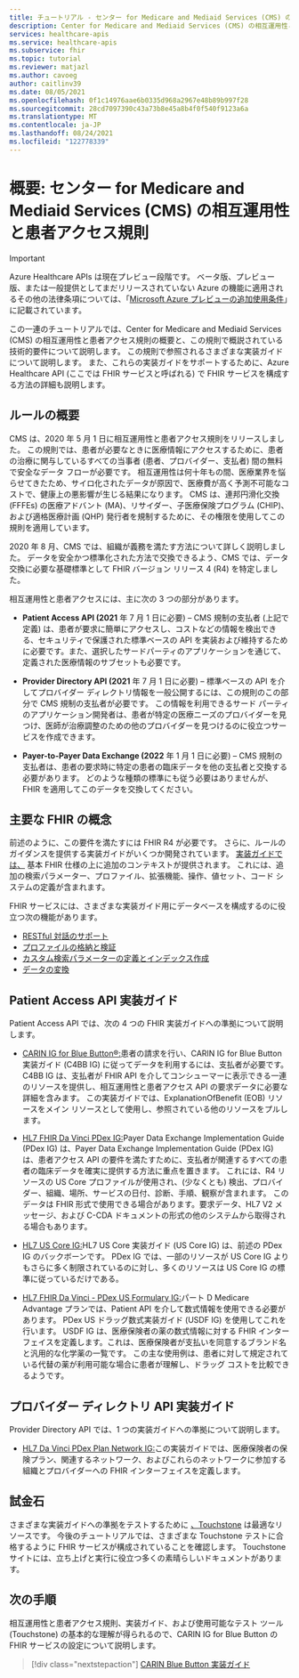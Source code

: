 ```yaml
---
title: チュートリアル - センター for Medicare and Mediaid Services (CMS) の概要 - FHIR サービス
description: Center for Medicare and Mediaid Services (CMS) の相互運用性と患者アクセス規則に関連する一連のチュートリアルを紹介します。
services: healthcare-apis
ms.service: healthcare-apis
ms.subservice: fhir
ms.topic: tutorial
ms.reviewer: matjazl
ms.author: cavoeg
author: caitlinv39
ms.date: 08/05/2021
ms.openlocfilehash: 0f1c14976aae6b0335d968a2967e48b89b997f28
ms.sourcegitcommit: 28cd7097390c43a73b8e45a8b4f0f540f9123a6a
ms.translationtype: MT
ms.contentlocale: ja-JP
ms.lasthandoff: 08/24/2021
ms.locfileid: "122778339"
---
```

# <a name="introduction-centers-for-medicare-and-medicaid-services-cms-interoperability-and-patient-access-rule"></a>概要: センター for Medicare and Mediaid Services (CMS) の相互運用性と患者アクセス規則

> [!IMPORTANT]
> Azure Healthcare APIs は現在プレビュー段階です。 ベータ版、プレビュー版、または一般提供としてまだリリースされていない Azure の機能に適用されるその他の法律条項については、「[Microsoft Azure プレビューの追加使用条件](https://azure.microsoft.com/support/legal/preview-supplemental-terms/)」に記載されています。

この一連のチュートリアルでは、Center for Medicare and Mediaid Services (CMS) の相互運用性と患者アクセス規則の概要と、この規則で概説されている技術的要件について説明します。 この規則で参照されるさまざまな実装ガイドについて説明します。 また、これらの実装ガイドをサポートするために、Azure Healthcare API (ここでは FHIR サービスと呼ばれる) で FHIR サービスを構成する方法の詳細も説明します。


## <a name="rule-overview"></a>ルールの概要

CMS は、2020 年 5 月 1 日に相互運用性と患者アクセス規則をリリースしました。 [](https://www.cms.gov/Regulations-and-Guidance/Guidance/Interoperability/index) この規則では、患者が必要なときに医療情報にアクセスするために、患者の治療に関与しているすべての当事者 (患者、プロバイダー、支払者) 間の無料で安全なデータ フローが必要です。 相互運用性は何十年もの間、医療業界を悩らせてきたため、サイロ化されたデータが原因で、医療費が高く予測不可能なコストで、健康上の悪影響が生じる結果になります。 CMS は、連邦円滑化交換 (FFFEs) の医療アドバント (MA)、リサイダー、子医療保険プログラム (CHIP)、および適格医療計画 (QHP) 発行者を規制するために、その権限を使用してこの規則を適用しています。 

2020 年 8 月、CMS では、組織が義務を満たす方法について詳しく説明しました。 データを安全かつ標準化された方法で交換できるよう、CMS では、データ交換に必要な基礎標準として FHIR バージョン リリース 4 (R4) を特定しました。 

相互運用性と患者アクセスには、主に次の 3 つの部分があります。

* **Patient Access API (2021** 年 7 月 1 日に必要) – CMS 規制の支払者 (上記で定義) は、患者が要求に簡単にアクセスし、コストなどの情報を検出できる、セキュリティで保護された標準ベースの API を実装および維持するために必要です。また、選択したサードパーティのアプリケーションを通じて、定義された医療情報のサブセットも必要です。  

* **Provider Directory API (2021** 年 7 月 1 日に必要) – 標準ベースの API を介してプロバイダー ディレクトリ情報を一般公開するには、この規則のこの部分で CMS 規制の支払者が必要です。 この情報を利用できるサード パーティのアプリケーション開発者は、患者が特定の医療ニーズのプロバイダーを見つけ、医師が治療調整のための他のプロバイダーを見つけるのに役立つサービスを作成できます。  

* **Payer-to-Payer Data Exchange (2022** 年 1 月 1 日に必要) – CMS 規制の支払者は、患者の要求時に特定の患者の臨床データを他の支払者と交換する必要があります。 どのような種類の標準にも従う必要はありませんが、FHIR を適用してこのデータを交換してください。 

## <a name="key-fhir-concepts"></a>主要な FHIR の概念

前述のように、この要件を満たすには FHIR R4 が必要です。 さらに、ルールのガイダンスを提供する実装ガイドがいくつか開発されています。 [実装ガイドでは、](https://www.hl7.org/fhir/implementationguide.html) 基本 FHIR 仕様の上に追加のコンテキストが提供されます。 これには、追加の検索パラメーター、プロファイル、拡張機能、操作、値セット、コード システムの定義が含まれます。

FHIR サービスには、さまざまな実装ガイド用にデータベースを構成するのに役立つ次の機能があります。

* [RESTful 対話のサポート](fhir-features-supported.md)
* [プロファイルの格納と検証](validation-against-profiles.md)
* [カスタム検索パラメーターの定義とインデックス作成](how-to-do-custom-search.md)
* [データの変換](../data-transformation/convert-data.md)

## <a name="patient-access-api-implementation-guides"></a>Patient Access API 実装ガイド

Patient Access API では、次の 4 つの FHIR 実装ガイドへの準拠について説明します。

* [CARIN IG for Blue Button®:](http://hl7.org/fhir/us/carin-bb/STU1/index.html)患者の請求を行い、CARIN IG for Blue Button 実装ガイド (C4BB IG) に従ってデータを利用するには、支払者が必要です。 C4BB IG は、支払者が FHIR API を介してコンシューマーに表示できる一連のリソースを提供し、相互運用性と患者アクセス API の要求データに必要な詳細を含みます。 この実装ガイドでは、ExplanationOfBenefit (EOB) リソースをメイン リソースとして使用し、参照されている他のリソースをプルします。
* [HL7 FHIR Da Vinci PDex IG:](http://hl7.org/fhir/us/davinci-pdex/STU1/index.html)Payer Data Exchange Implementation Guide (PDex IG) は、Payer Data Exchange Implementation Guide (PDex IG) は、患者アクセス API の要件を満たすために、支払者が関連するすべての患者の臨床データを確実に提供する方法に重点を置きます。 これには、R4 リソースの US Core プロファイルが使用され、(少なくとも) 検出、プロバイダー、組織、場所、サービスの日付、診断、手順、観察が含まれます。 このデータは FHIR 形式で使用できる場合があります。要求データ、HL7 V2 メッセージ、および C-CDA ドキュメントの形式の他のシステムから取得される場合もあります。
* [HL7 US Core IG:](https://www.hl7.org/fhir/us/core/toc.html)HL7 US Core 実装ガイド (US Core IG) は、前述の PDex IG のバックボーンです。 PDex IG では、一部のリソースが US Core IG よりもさらに多く制限されているのに対し、多くのリソースは US Core IG の標準に従っているだけである。

* [HL7 FHIR Da Vinci - PDex US Formulary IG:](http://hl7.org/fhir/us/Davinci-drug-formulary/index.html)パート D Medicare Advantage プランでは、Patient API を介して数式情報を使用できる必要があります。 PDex US ドラッグ数式実装ガイド (USDF IG) を使用してこれを行います。 USDF IG は、医療保険者の薬の数式情報に対する FHIR インターフェイスを定義します。これは、医療保険者が支払いを同意するブランド名と汎用的な化学薬の一覧です。 この主な使用例は、患者に対して規定されている代替の薬が利用可能な場合に患者が理解し、ドラッグ コストを比較できるようです。

## <a name="provider-directory-api-implementation-guide"></a>プロバイダー ディレクトリ API 実装ガイド

Provider Directory API では、1 つの実装ガイドへの準拠について説明します。

* [HL7 Da Vinci PDex Plan Network IG:](http://build.fhir.org/ig/HL7/davinci-pdex-plan-net/)この実装ガイドでは、医療保険者の保険プラン、関連するネットワーク、およびこれらのネットワークに参加する組織とプロバイダーへの FHIR インターフェイスを定義します。

## <a name="touchstone"></a>試金石

さまざまな実装ガイドへの準拠をテストするために [、Touchstone](https://touchstone.aegis.net/touchstone/) は最適なリソースです。 今後のチュートリアルでは、さまざまな Touchstone テストに合格するように FHIR サービスが構成されていることを確認します。 Touchstone サイトには、立ち上げと実行に役立つ多くの素晴らしいドキュメントがあります。

## <a name="next-steps"></a>次の手順

相互運用性と患者アクセス規則、実装ガイド、および使用可能なテスト ツール (Touchstone) の基本的な理解が得られるので、CARIN IG for Blue Button の FHIR サービスの設定について説明します。 

>[!div class="nextstepaction"]
>[CARIN Blue Button 実装ガイド](carin-implementation-guide-blue-button-tutorial.md)  
